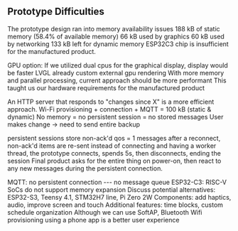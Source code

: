 ## Prototype Difficulties
The prototype design ran into memory availability issues
   188 kB of static memory (58.4% of available memory)
     66 kB used by graphics
     60 kB used by networking
     133 kB left for dynamic memory
ESP32C3 chip is insufficient for the manufactured product.

GPU option: If we utilized dual cpus for the graphical display, display would be faster
LVGL already custom external gpu rendering
With more memory and parallel processing, current approach should be more performant
This taught us our hardware requirements for the manufactured product
 
 An HTTP server that responds to "changes since X" is a more efficient approach.
   Wi-Fi provisioning + connection + MQTT = 100 kB (static \& dynamic)
   No memory = no persistent session = no stored messages
   User makes change $\rightarrow$ need to send entire backup

persistent sessions store non-ack'd qos = 1 messages
after a reconnect, non-ack'd items are re-sent instead of connecting and having a worker thread, the prototype connects, spends 5s, then disconnects, ending the session
Final product asks for the entire thing on power-on, then react to any new messages during the persistent connection.

MQTT: no persistent connection --- no message queue
ESP32-C3: RISC-V SoCs do not support memory expansion
Discuss potential alternatives: ESP32-S3, Teensy 4.1, STM32H7 line, Pi Zero 2W
Components: add haptics, audio, improve screen and touch
Additional features: time blocks, custom schedule organization
Although we can use SoftAP, Bluetooth Wifi provisioning using a phone app is a better user experience
